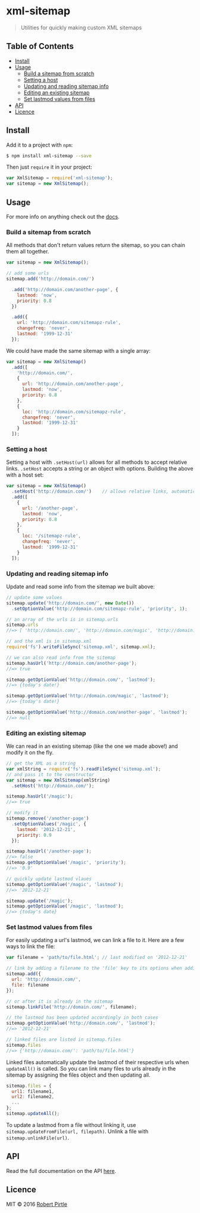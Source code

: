 # xml-sitemap

> Utilities for quickly making custom XML sitemaps

## Table of Contents

- [Install](#install)
- [Usage](#usage)
	- [Build a sitemap from scratch](#build-a-sitemap-from-scratch)
	- [Setting a host](#setting-a-host)
	- [Updating and reading sitemap info](#updating-and-reading-sitemap-info)
	- [Editing an existing sitemap](#editing-an-existing-sitemap)
	- [Set lastmod values from files](#set-lastmod-values-from-files)
- [API](#api)
- [Licence](#licence)

## Install

Add it to a project with `npm`:
```sh
$ npm install xml-sitemap --save
```

Then just `require` it in your project:
```js
var XmlSitemap = require('xml-sitemap');
var sitemap = new XmlSitemap();
```

## Usage

For more info on anything check out the [docs](https://github.com/PirtleShell/xml-sitemap/blob/master/docs/api.md).

### Build a sitemap from scratch

All methods that don't return values return the sitemap, so you can chain them all together.

```js
var sitemap = new XmlSitemap();

// add some urls
sitemap.add('http://domain.com/')

  .add('http://domain.com/another-page', {
    lastmod: 'now',
    priority: 0.8
  })

  .add({
    url: 'http://domain.com/sitemapz-rule',
    changefreq: 'never',
    lastmod: '1999-12-31'
  });
```

We could have made the same sitemap with a single array:

```js
var sitemap = new XmlSitemap()
  .add([
    'http://domain.com/',
    {
      url: 'http://domain.com/another-page',
      lastmod: 'now',
      priority: 0.8
    },
    {
      loc: 'http://domain.com/sitemapz-rule',
      changefreq: 'never',
      lastmod: '1999-12-31'
    }
  ]);
```

### Setting a host

Setting a host with `.setHost(url)` allows for all methods to accept relative links. `.setHost` accepts a string or an object with options. Building the above with a host set:

```js
var sitemap = new XmlSitemap()
  .setHost('http://domain.com/')    // allows relative links, automatically adds host url
  .add([
    {
      url: '/another-page',
      lastmod: 'now',
      priority: 0.8
    },
    {
      loc: '/sitemapz-rule',
      changefreq: 'never',
      lastmod: '1999-12-31'
    }
  ]);
```

### Updating and reading sitemap info

Update and read some info from the sitemap we built above:

```js
// update some values
sitemap.update('http://domain.com/', new Date())
  .setOptionValue('http://domain.com/sitemapz-rule', 'priority', 1);

// an array of the urls is in sitemap.urls
sitemap.urls
//=> [ 'http://domain.com/', 'http://domain.com/magic', 'http://domain.com/another-page', 'http://domain.com/sitemapz-rule' ]

// and the xml is in sitemap.xml
require('fs').writeFileSync('sitemap.xml', sitemap.xml);

// we can also read info from the sitemap
sitemap.hasUrl('http://domain.com/another-page');
//=> true

sitemap.getOptionValue('http://domain.com/', 'lastmod');
//=> {today's date!}

sitemap.getOptionValue('http://domain.com/magic', 'lastmod');
//=> {today's date!}

sitemap.getOptionValue('http://domain.com/another-page', 'lastmod');
//=> null
```

### Editing an existing sitemap

We can read in an existing sitemap (like the one we made above!) and modify it on the fly.

```js
// get the XML as a string
var xmlString = require('fs').readFileSync('sitemap.xml');
// and pass it to the constructor
var sitemap = new XmlSitemap(xmlString)
  .setHost('http://domain.com/');

sitemap.hasUrl('/magic');
//=> true

// modify it
sitemap.remove('/another-page')
  .setOptionValues('/magic', {
    lastmod: '2012-12-21',
    priority: 0.9
  });

sitemap.hasUrl('/another-page');
//=> false
sitemap.getOptionValue('/magic', 'priority');
//=> '0.9'

// quickly update lastmod vlaues
sitemap.getOptionValue('/magic', 'lastmod');
//=> '2012-12-21'

sitemap.update('/magic');
sitemap.getOptionValue('/magic', 'lastmod');
//=> {today's date}
```

### Set lastmod values from files

For easily updating a url's lastmod, we can link a file to it. Here are a few ways to link the file:

```js
var filename = 'path/to/file.html'; // last modified on '2012-12-21'

// link by adding a filename to the 'file' key to its options when adding it
sitemap.add({
  url: 'http://domain.com/',
  file: filename
});

// or after it is already in the sitemap
sitemap.linkFile('http://domain.com/', filename);

// the lastmod has been updated accordingly in both cases
sitemap.getOptionValue('http://domain.com/', 'lastmod');
//=> '2012-12-21'

// linked files are listed in sitemap.files
sitemap.files
//=> {'http://domain.com/': 'path/to/file.html'}
```

Linked files automatically update the lastmod of their respective urls when `updateAll()` is called. So you can link many files to urls already in the sitemap by assigning the files object and then updating all.

```js
sitemap.files = {
  url1: filename1,
  url2: filename2,
  ...
};
sitemap.updateAll();
```

To update a lastmod from a file without linking it, use `sitemap.updateFromFile(url, filepath)`. Unlink a file with `sitemap.unlinkFile(url)`.

## API
Read the full documentation on the API [here](https://github.com/PirtleShell/xml-sitemap/blob/master/docs/api.md).

## Licence
MIT &copy; 2016 [Robert Pirtle](https://pirtle.xyz)
